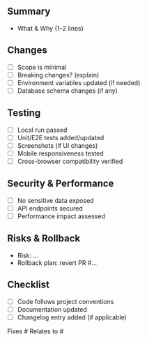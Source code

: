 ## Summary
- What & Why (1–2 lines)

## Changes
- [ ] Scope is minimal
- [ ] Breaking changes? (explain)
- [ ] Environment variables updated (if needed)
- [ ] Database schema changes (if any)

## Testing
- [ ] Local run passed
- [ ] Unit/E2E tests added/updated
- [ ] Screenshots (if UI changes)
- [ ] Mobile responsiveness tested
- [ ] Cross-browser compatibility verified

## Security & Performance
- [ ] No sensitive data exposed
- [ ] API endpoints secured
- [ ] Performance impact assessed

## Risks & Rollback
- Risk: ...
- Rollback plan: revert PR #...

## Checklist
- [ ] Code follows project conventions
- [ ] Documentation updated
- [ ] Changelog entry added (if applicable)

Fixes #
Relates to #
